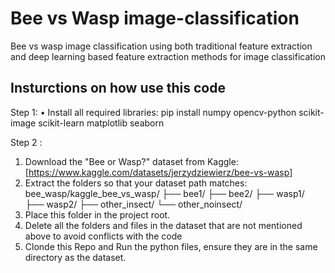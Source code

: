 # Bee vs Wasp image-classification
Bee vs wasp image classification using both traditional feature extraction and deep learning based feature extraction methods for image classification

## Insturctions on how use this code 
Step 1: 
•	Install all required libraries:
pip install numpy opencv-python scikit-image scikit-learn matplotlib seaborn

Step 2 : 
1. Download the "Bee or Wasp?" dataset from Kaggle: [https://www.kaggle.com/datasets/jerzydziewierz/bee-vs-wasp]
2. Extract the folders so that your dataset path matches:
    bee_wasp/kaggle_bee_vs_wasp/
        ├── bee1/
        ├── bee2/
        ├── wasp1/
        ├── wasp2/
        ├── other_insect/
        └── other_noinsect/
3. Place this folder in the project root.
4. Delete all the folders and files in the dataset that are not mentioned above to avoid conflicts with the code
5. Clonde this Repo and Run the python files, ensure they are in the same directory as the dataset.

